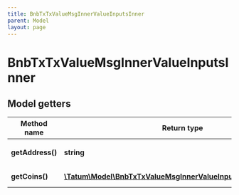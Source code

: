 ```yaml
---
title: BnbTxTxValueMsgInnerValueInputsInner
parent: Model
layout: page
---
```


# BnbTxTxValueMsgInnerValueInputsInner

## Model getters

Method name | Return type | Description | Notes
------------ | ------------- | ------------- | -------------
**getAddress()** | **string** |  <br>Example: `tbnb138u9djee6fwphhd2a3628q2h0j5w97yx48zqex` | [optional]
**getCoins()** | [**\Tatum\Model\BnbTxTxValueMsgInnerValueInputsInnerCoinsInner[]**](../BnbTxTxValueMsgInnerValueInputsInnerCoinsInner) |  <br>Example: `null` | [optional]

